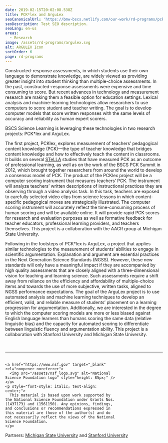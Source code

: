 ```yaml
---
date: 2019-02-15T20:02:08.538Z
title: PCK*lex and ArguLex
seoCanonicalUrl: 'https://bmw-bscs.netlify.com/our-work/rd-programs/pcklex-and-argulex'
seoDescription: Test SEO description.
seoLang: en-us
areas:
  - Research
image: /assets/rd-programs/argulex.svg
alt: ARGULEX Icon
sortOrder: 6
page: rd-programs
---
```

Constructed-response assessments, in which students use their own language to demonstrate knowledge, are widely viewed as providing greater insight into student thinking than multiple-choice assessments. In the past, constructed-response assessments were expensive and time consuming to score. But recent advances in technology and measurement research are making them a feasible option for education settings. Lexical analysis and machine-learning technologies allow researchers to use computers to score student and teacher writing. The goal is to develop computer models that score written responses with the same levels of accuracy and reliability as human expert scorers.

BSCS Science Learning is leveraging these technologies in two research projects: PCK*lex and ArguLex.

The first project, PCKlex, explores measurement of teachers’ pedagogical content knowledge (PCK)—the type of teacher knowledge that bridges content knowledge and how to effectively teach the content in classrooms. It builds on several <a href="/our-work/rd-programs/stella-science-teachers-learning-from-lesson-analysis" target="_blank" rel="noopener noreferrer">STeLLA</a> studies that have measured PCK as an outcome of professional learning, as well as on the work of the BSCS PCK Summit in 2012, which brought together researchers from around the world to develop a consensus model of PCK. The product of the PCKlex project will be a computer scoring instrument that measures teachers’ PCK. The instrument will analyze teachers’ written descriptions of instructional practices they are observing through a video analysis task. In this task, teachers are exposed to carefully selected video clips from science lessons in which content-specific pedagogical moves are strategically illustrated. The computer scoring instrument will accurately reflect the time-consuming process of human scoring and will be available online. It will provide rapid PCK scores for research and evaluation purposes as well as formative feedback for teacher educators, professional learning providers, and teachers themselves. This project is a collaboration with the AACR group at Michigan State University.

Following in the footsteps of PCK*lex is ArguLex, a project that applies similar technologies to the measurement of students’ abilities to engage in scientific argumentation. Explanation and argument are essential practices in the Next Generation Science Standards (NGSS). However, these new standards will only have a meaningful impact if they are accompanied by high quality assessments that are closely aligned with a three-dimensional vision for teaching and learning science. Such assessments require a shift away from reliance on the efficiency and affordability of multiple-choice items and towards the use of more subjective, written tasks, aligned to NGSS performance expectations. The goal of the ArguLex project is to use automated analysis and machine learning techniques to develop an efficient, valid, and reliable measure of students’ placement on a learning progression for argumentation. Additionally, we are interested in the degree to which the computer scoring models are more or less biased against English language learners than humans scoring the same data (relative linguistic bias) and the capacity for automated scoring to differentiate between linguistic fluency and argumentation ability. This project is a collaboration with Stanford University and Michigan State University.

<hr style="margin-top: 3rem; margin-bottom: 2rem;" />
<div class="d-flex justify-content-center">
  <div style="width: 70%;">

    <a href="https://www.nsf.gov" target="_blank" rel="noopener noreferrer">
      <img src="/assets/nsf_logo.svg" alt="National Science Foundation logo" style="height: 85px;" />
    </a>
    <p style="font-style: italic; text-align: center;">
      This material is based upon work supported by the National Science Foundation under Grants Nos. (1437173) and (1561150). Any opinions, findings, and conclusions or recommendations expressed in this material are those of the author(s) and do not necessarily reflect the views of the National Science Foundation.
    </p>
 </div>
</div>

Partners: <a href="https://msu.edu/" target="_blank" rel="noopener noreferrer">Michigan State University</a> and <a href="https://www.stanford.edu/" target="_blank" rel="noopener noreferrer">Stanford University</a>
